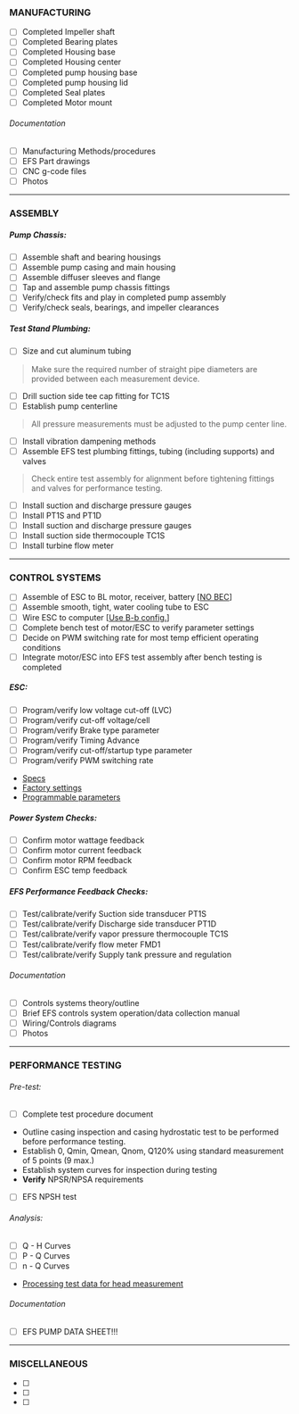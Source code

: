
### MANUFACTURING

- [ ] Completed Impeller shaft
- [ ] Completed Bearing plates
- [ ] Completed Housing base
- [ ] Completed Housing center
- [ ] Completed pump housing base
- [ ] Completed pump housing lid
- [ ] Completed Seal plates
- [ ] Completed Motor mount

###### *Documentation*

- [ ] Manufacturing Methods/procedures
- [ ] EFS Part drawings
- [ ] CNC g-code files
- [ ] Photos

-------------------

### ASSEMBLY

##### Pump Chassis:

- [ ] Assemble shaft and bearing housings
- [ ] Assemble pump casing and main housing
- [ ] Assemble diffuser sleeves and flange
- [ ] Tap and assemble pump chassis fittings
- [ ] Verify/check fits and play in completed pump assembly
- [ ] Verify/check seals, bearings, and impeller clearances

##### Test Stand Plumbing:

- [ ] Size and cut aluminum tubing

> Make sure the required number of straight pipe diameters are provided between each measurement device.

- [ ] Drill suction side tee cap fitting for TC1S
- [ ] Establish pump centerline

> All pressure measurements must be adjusted to the pump center line.

- [ ] Install vibration dampening methods
- [ ] Assemble EFS test plumbing fittings, tubing (including supports) and valves

> Check entire test assembly for alignment before tightening fittings and valves for performance testing.

- [ ] Install suction and discharge pressure gauges
- [ ] Install PT1S and PT1D
- [ ] Install suction and discharge pressure gauges
- [ ] Install suction side thermocouple TC1S
- [ ] Install turbine flow meter

-------------------

### CONTROL SYSTEMS

- [ ] Assemble of ESC to BL motor, receiver, battery [[NO BEC](https://github.com/psas/electric-feed-system/blob/master/Documentation/Spec%20Sheets/Electronics/Swordfish%20ESC%20manuals.pdf)]
- [ ] Assemble smooth, tight, water cooling tube to ESC
- [ ] Wire ESC to computer [[Use B-b config.](https://github.com/psas/electric-feed-system/blob/master/Documentation/Spec%20Sheets/Electronics/233180132-Swordfish-Plus-ESC-Manuals.pdf)]
- [ ] Complete bench test of motor/ESC to verify parameter settings
- [ ] Decide on PWM switching rate for most temp efficient operating conditions
- [ ] Integrate motor/ESC into EFS test assembly after bench testing is completed

##### ESC:

- [ ] Program/verify low voltage cut-off (LVC)
- [ ] Program/verify cut-off voltage/cell
- [ ] Program/verify Brake type parameter
- [ ] Program/verify Timing Advance
- [ ] Program/verify cut-off/startup type parameter
- [ ] Program/verify PWM switching rate

+ [Specs](https://github.com/psas/electric-feed-system/blob/master/Documentation/Images/ESC_specs.PNG)
+ [Factory settings](https://github.com/psas/electric-feed-system/blob/master/Documentation/Images/ESC_Factory_set_parameters.PNG)
+ [Programmable parameters](https://github.com/psas/electric-feed-system/blob/master/Documentation/Images/ESC%20programmable%20parameters.PNG)

##### Power System Checks:

- [ ] Confirm motor wattage feedback
- [ ] Confirm motor current feedback
- [ ] Confirm motor RPM feedback
- [ ] Confirm ESC temp feedback

##### EFS Performance Feedback Checks:

- [ ] Test/calibrate/verify Suction side transducer PT1S
- [ ] Test/calibrate/verify Discharge side transducer PT1D
- [ ] Test/calibrate/verify vapor pressure thermocouple TC1S
- [ ] Test/calibrate/verify flow meter FMD1
- [ ] Test/calibrate/verify Supply tank pressure and regulation

###### *Documentation*

- [ ] Controls systems theory/outline
- [ ] Brief EFS controls system operation/data collection manual
- [ ] Wiring/Controls diagrams
- [ ] Photos

-------------------

### PERFORMANCE TESTING

###### Pre-test:

- [ ] Complete test procedure document
* Outline casing inspection and casing hydrostatic test to be performed before performance testing.
* Establish 0, Qmin, Qmean, Qnom, Q120% using standard measurement of 5 points (9 max.)
* Establish system curves for inspection during testing
* **Verify** NPSR/NPSA requirements
- [ ] EFS NPSH test

###### Analysis:
- [ ] Q - H Curves
- [ ] P - Q Curves
- [ ] n - Q Curves

+ [Processing test data for head measurement]()

###### *Documentation*

- [ ] EFS PUMP DATA SHEET!!!

-------------------

### MISCELLANEOUS
- [ ]
- [ ]
- [ ]
